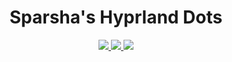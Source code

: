 <div align="center">

#   Sparsha's Hyprland Dots 

  <p align="center">
  <!-- VSCode -->
  <a href="https://code.visualstudio.com/" target="_blank">
    <img src="https://img.shields.io/badge/VSCode-007ACC?style=for-the-badge&logo=visual-studio-code&logoColor=white" />
  </a>
  
  <!-- Arch Linux -->
  <a href="https://archlinux.org/" target="_blank">
    <img src="https://img.shields.io/badge/Arch_Linux-1793D1?style=for-the-badge&logo=arch-linux&logoColor=white" />
  </a>
  
  <!-- Hyprland -->
  <a href="https://hyprland.org/" target="_blank">
    <img src="https://img.shields.io/badge/Hyprland-000000?style=for-the-badge&logo=linux&logoColor=white" />
  </a>
</p>



